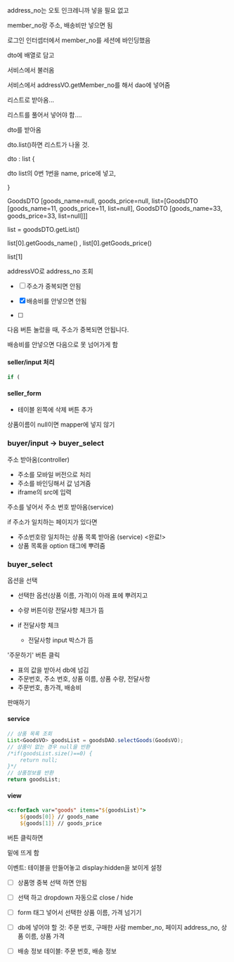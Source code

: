 address_no는 오토 인크레니까 넣을 필요 없고

member_no랑 주소, 배송비만 넣으면 됨



로그인 인터셉터에서 member_no를 세션에 바인딩했음



dto에 배열로 담고

서비스에서 불러옴 

서비스에서 addressVO.getMember_no를 해서 dao에 넣어줌



리스트로 받아옴...

리스트를 풀어서 넣어야 함....

dto를 받아옴

dto.list()하면 리스트가 나올 것.

dto : list {

dto list의 0번 1번을 name, price에 넣고, 

}

GoodsDTO [goods_name=null, goods_price=null, list=[GoodsDTO [goods_name=11, goods_price=11, list=null], GoodsDTO [goods_name=33, goods_price=33, list=null]]]

list = goodsDTO.getList()

list[0].getGoods_name() , list[0].getGoods_price()

 list[1]



addressVO로 address_no 조회



- [ ] 주소가 중복되면 안됨

- [x] 배송비를 안넣으면 안됨
- [ ] 

다음 버튼 눌렀을 때, 주소가 중복되면 안됩니다.

배송비를 안넣으면 다음으로 못 넘어가게 함

#### seller/input 처리

```js
if (
```

#### seller_form

* 테이블 왼쪽에 삭제 버튼 추가



상품이름이 null이면 mapper에 넣지 않기



### buyer/input -> buyer_select

주소 받아옴(controller) 

* 주소를 모바일 버전으로 처리
* 주소를 바인딩해서 값 넘겨줌
* iframe의 src에 입력

주소를 넣어서 주소 번호 받아옴(service)

if 주소가 일치하는 페이지가 있다면

* 주소번호랑 일치하는 상품 목록 받아옴 (service) <완료!>
* 상품 목록을 option 태그에 뿌려줌

### buyer_select

옵션을 선택

* 선택한 옵션(상품 이름, 가격)이 아래 표에 뿌려지고

* 수량 버튼이랑 전달사항 체크가 뜸
* if 전달사항 체크
  * 전달사항 input 박스가 뜸

'주문하기' 버튼 클릭

* 표의 값을 받아서 db에 넘김
* 주문번호, 주소 번호, 상품 이름, 상품 수량, 전달사항
* 주문번호, 총가격, 배송비





판매하기 

#### service

```java
// 상품 목록 조회
List<GoodsVO> goodsList = goodsDAO.selectGoods(GoodsVO);
// 상품이 없는 경우 null을 반환
/*if(goodsList.size()==0) {
    return null;
}*/
// 상품정보를 반환
return goodsList;
```

#### view

```jsp
<c:forEach var="goods" items="${goodsList}">
    ${goods[0]} // goods_name
    ${goods[1]} // goods_price
```

버튼 클릭하면 

밑에 뜨게 함



이벤트: 테이블을 만들어놓고 display:hidden을 보이게 설정



- [ ] 상품명 중복 선택 하면 안됨
- [ ] 선택 하고 dropdown 자동으로 close / hide


- [ ]  form 태그 넣어서 선택한 상품 이름, 가격 넘기기
- [ ]  db에 넣어야 할 것: 주문 번호, 구매한 사람 member_no, 페이지 address_no, 상품 이름, 상품 가격
- [ ]  배송 정보 테이블: 주문 번호, 배송 정보


